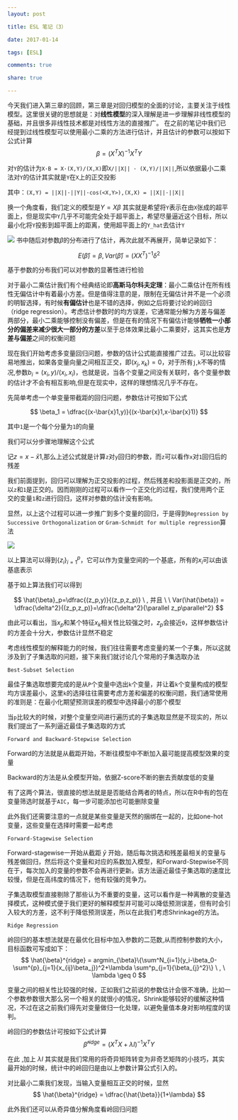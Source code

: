 ```yaml
---
layout: post

title: ESL 笔记（3）

date: 2017-01-14

tags: [ESL]

comments: true

share: true

---
```


今天我们进入第三章的回顾，第三章是对回归模型的全面的讨论，主要关注于线性模型。这里很关键的思想就是：对**线性模型**的深入理解是进一步理解非线性模型的基础，并且很多非线性技术都是对线性方法的直接推广。
在之前的笔记中我们已经提到过线性模型可以使用最小二乘的方法进行估计，并且估计的参数可以按如下公式计算
$$
\beta= (X^{T}X)^{-1}X^{T}Y
$$


对`Y`的估计为`X·B = X·(X,Y)/(X,X)`即`X/||X|| · (X,Y)/||X||`,所以依据最小二乘法对`Y`的估计其实就是`Y`在`X`上的正交投影

其中：`(X,Y) = ||X||·||Y||·cos(<X,Y>),(X,X) = ||X||·||X||`

换一个角度看，我们定义的模型是$Y = X\beta$ 其实就是希望将`Y`表示在由`X`张成的超平面上，但是现实中`Y`几乎不可能完全处于超平面上，希望尽量逼近这个目标，所以最小化将`Y`投影到超平面上的距离，使用超平面上的`Y_hat`去估计`Y`

![](https://ww1.sinaimg.cn/large/006y8lVajw1fbelx1pj5oj30ow0hkt9y.jpg)
书中随后对参数$\beta$的分布进行了估计，再次此就不再展开，简单记录如下：

$$
E(\hat{\beta} ) = \beta , Var(\hat{\beta})=(XX^{T})^{-1}\delta^2
$$

基于参数的分布我们可以对参数的显著性进行检验

对于最小二乘估计我们有个经典结论即**高斯马尔科夫定理**：最小二乘估计在所有线性无偏估计中有着最小方差。但是值得注意的是，限制在无偏估计并不是一个必须的明智选择，有时候**有偏估计**也是不错的选择，例如之后将要讨论的岭回归（ridge regression）。考虑估计参数时的均方误差，它通常能分解为方差与偏差两部分，最小二乘能够控制没有偏差，但是在有的情况下有偏估计能够**牺牲一小部分的偏差来减少很大一部分的方差**以至于总体效果比最小二乘要好，这其实也是**方差与偏差**之间的权衡问题

现在我们开始考虑多变量回归问题，参数的估计公式能直接推广过去。可以比较容易地推出，如果各变量向量之间相互正交，即$(x_j , x_k) = 0$，对于所有`j`,`k`不等的情况,参数$b_i = (x_i , y) / (x_i , x_i)$，也就是说，当各个变量之间没有关联时，各个变量参数的估计才不会有相互影响,但是在现实中，这样的理想情况几乎不存在。

先简单考虑一个单变量带截距的回归问题，参数估计可按如下公式


$$
\beta_1 = \dfrac{(x-\bar{x}1,y)}{(x-\bar{x}1,x-\bar{x}1)}
$$

其中`1`是一个每个分量为`1`的向量

我们可以分步骤地理解这个公式

记$z = x-\bar{x}1$,那么上述公式就是计算`z`对`y`回归的参数，而`z`可以看作`x`对`1`回归后的残差

我们前面提到，回归可以理解为正交投影的过程，然后残差和投影面是正交的，所以`z`和`1`是正交的。因而刚刚的过程可以看作一个正交化的过程，我们使用两个正交的变量`1`和`z`进行回归，这样对参数的估计没有影响。

显然，以上这个过程可以进一步推广到多个变量的回归，于是得到`Regression by Successive Orthogonalization` or `Gram-Schmidt for multiple regression`算法

![](https://ww3.sinaimg.cn/large/006y8lVajw1fbeo3huxrpj31fu0l0dne.jpg)

以上算法可以得到$\{z_i\}_{i=1}^{p}$，它可以作为变量空间的一个基底，所有的$x_i$可以由该基底表示

基于如上算法我们可以得到


$$
\hat{\beta}_p=\dfrac{(z_p,y)}{(z_p,z_p)}  \ , 并且  \ \ Var(\hat{\beta}) = \dfrac{\delta^2}{(z_p,z_p)}=\dfrac{\delta^2}{\parallel z_p\parallel^2}
$$

由此可以看出，当$x_p$和某个特征$x_k$相关性比较强之时，$z_p$会接近`0`，这样参数估计的方差会十分大，参数估计显然不稳定



考虑线性模型的解释能力的时候，我们往往需要考虑变量的某一个子集，所以这就涉及到了子集选取的问题，接下来我们就讨论几个常用的子集选取办法

`Best-Subset Selection`

最佳子集选取想要完成的是从`P`个变量中选出`k`个变量，并让着`k`个变量构成的模型均方误差最小，这里`k`的选择往往需要考虑方差和偏差的权衡问题，我们通常使用的准则是：在最小化期望预测误差的模型中选择最小的那个模型

当`p`比较大的时候，对整个变量空间进行遍历式的子集选取显然是不现实的，所以我们提出了一系列逼近最佳子集选取的方式



`Forward and Backward-Stepwise Selection`

Forward的方法就是从截距开始，不断往模型中不断加入最可能提高模型效果的变量

Backward的方法是从全模型开始，依据Z-score不断的删去贡献度低的变量

有了这两个算法，很直接的想法就是是否能结合两者的特点，所以在R中有的包在变量筛选时就基于`AIC`，每一步可能添加也可能删除变量

此外我们还需要注意的一点就是某些变量是天然的捆绑在一起的，比如one-hot 变量，这些变量在选择时需要一起考虑

`Forward-Stagewise Selection`

Forward-stagewise一开始从截距 $\bar{y}$ 开始，随后每次挑选和残差最相关的变量与残差做回归，然后将这个变量和对应的系数加入模型，和Forward-Stepwise不同在于，每次加入的变量的参数不会再进行更新。该方法逼近最佳子集选取的速度比较慢，但是在高纬度的情况下，他有较强的竞争力。



子集选取模型直接剔除了那些认为不重要的变量，这可以看作是一种离散的变量选择模式，这种模式便于我们更好的解释模型并可能可以降低预测误差，但有时会引入较大的方差，这不利于降低预测误差，所以在此我们考虑Shrinkage的方法。

`Ridge Regression`

岭回归的基本想法就是在最优化目标中加入参数的二范数,从而控制参数的大小，目标函数可写成如下：
$$
\hat{\beta}^{ridge} = argmin_{\beta}\{\sum^N_{i=1}(y_i-\beta_0-\sum^{p}_{j=1}{x_{ij}\beta_j})^2+\lambda \sum^p_{j=1}{\beta_{j}^2}\} \ , \ \lambda \geq 0
$$


变量之间的相关性比较强的时候，正如我们之前说的参数估计会很不准确，比如一个参数参数很大那么另一个相关的就很小的情况，Shrink能够较好的缓解这种情况，不过在这之前我们得先对变量做归一化处理，以避免量值本身对影响程度的误判。

岭回归的参数估计可按如下公式计算
$$
\hat{\beta}^{ridge} = (X^TX+\lambda I)^{-1}X^TY
$$


在此 ,加上 $\lambda I$ 其实就是我们常用的将奇异矩阵转变为非奇艺矩阵的小技巧，其实最开始的时候，统计中的岭回归是由以上参数计算公式引入的。

对比最小二乘我们发现，当输入变量相互正交的时候，显然
$$
\hat{\beta}^{ridge} = \dfrac{\hat{\beta}}{1+\lambda}
$$


此外我们还可以从奇异值分解角度看岭回归问题

